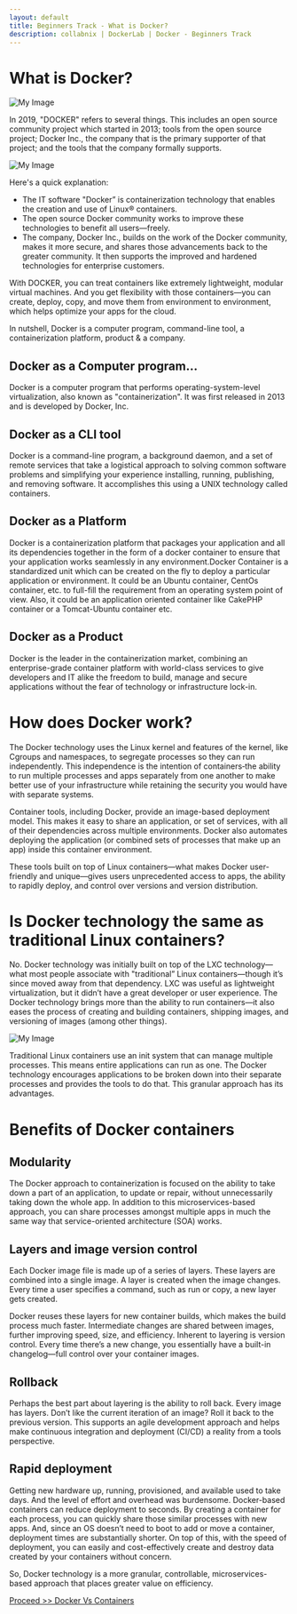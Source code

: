 ```yaml
---
layout: default
title: Beginners Track - What is Docker?
description: collabnix | DockerLab | Docker - Beginners Track
---
```


# What is Docker?

![My Image](https://raw.githubusercontent.com/collabnix/dockerlabs/master/beginners/docker/images/dockerinc.jpg)


In 2019, "DOCKER" refers to several things. This includes an open source community project which started in 2013; tools from the open source project; Docker Inc., the company that is the primary supporter of that project; and the tools that the company formally supports. 

![My Image](https://raw.githubusercontent.com/collabnix/dockerlabs/master/beginners/docker/images/docker_facebook_share.png)

Here's a quick explanation:

- The IT software "Docker” is containerization technology that enables the creation and use of Linux® containers.
- The open source Docker community works to improve these technologies to benefit all users—freely.
- The company, Docker Inc., builds on the work of the Docker community, makes it more secure, and shares those advancements back to the greater community. It then supports the improved and hardened technologies for enterprise customers.

With DOCKER, you can treat containers like extremely lightweight, modular virtual machines. And you get flexibility with those containers—you can create, deploy, copy, and move them from environment to environment, which helps optimize your apps for the cloud.

In nutshell, Docker is a computer program, command-line tool, a containerization platform, product & a company.

## Docker as a Computer program...

Docker is a computer program that performs operating-system-level virtualization, also known as "containerization". 
It was first released in 2013 and is developed by Docker, Inc. 

## Docker as a CLI tool

Docker is a command-line program, a background daemon, and a set of remote services that take a logistical approach to solving common software problems and simplifying
your experience installing, running, publishing, and removing software. It accomplishes this using a UNIX technology called containers.

## Docker as a Platform

Docker is a containerization platform that packages your application and all its dependencies together in the form of a docker container to ensure that your application works seamlessly in any environment.Docker Container is a standardized unit which can be created on the fly to deploy a particular application or environment. It could be an Ubuntu container, CentOs container, etc. to full-fill the requirement from an operating system point of view. Also, it could be an application oriented container like CakePHP container or a Tomcat-Ubuntu container etc.

## Docker as a Product

Docker is the leader in the containerization market, combining an enterprise-grade container platform with world-class services to give developers and IT alike the freedom to build, manage and secure applications without the fear of technology or infrastructure lock-in. 

# How does Docker work?

The Docker technology uses the Linux kernel and features of the kernel, like Cgroups and namespaces, to segregate processes so they can run independently. This independence is the intention of containers‐the ability to run multiple processes and apps separately from one another to make better use of your infrastructure while retaining the security you would have with separate systems.

Container tools, including Docker, provide an image-based deployment model. This makes it easy to share an application, or set of services, with all of their dependencies across multiple environments. Docker also automates deploying the application (or combined sets of processes that make up an app) inside this container environment.

These tools built on top of Linux containers—what makes Docker user-friendly and unique—gives users unprecedented access to apps, the ability to rapidly deploy, and control over versions and version distribution.

# Is Docker technology the same as traditional Linux containers?

No. Docker technology was initially built on top of the LXC technology—what most people associate with "traditional” Linux containers—though it’s since moved away from that dependency. LXC was useful as lightweight virtualization, but it didn’t have a great developer or user experience. The Docker technology brings more than the ability to run containers—it also eases the process of creating and building containers, shipping images, and versioning of images (among other things).

![My Image](https://raw.githubusercontent.com/collabnix/dockerlabs/master/beginners/docker/images/traditional-linux-containers-vs-docker_0.png)

Traditional Linux containers use an init system that can manage multiple processes. This means entire applications can run as one. The Docker technology encourages applications to be broken down into their separate processes and provides the tools to do that. This granular approach has its advantages.

# Benefits of Docker containers

## Modularity

The Docker approach to containerization is focused on the ability to take down a part of an application, to update or repair, without unnecessarily taking down the whole app. In addition to this microservices-based approach, you can share processes amongst multiple apps in much the same way that service-oriented architecture (SOA) works.

## Layers and image version control

Each Docker image file is made up of a series of layers. These layers are combined into a single image. A layer is created when the image changes. Every time a user specifies a command, such as run or copy, a new layer gets created.

Docker reuses these layers for new container builds, which makes the build process much faster. Intermediate changes are shared between images, further improving speed, size, and efficiency. Inherent to layering is version control. Every time there’s a new change, you essentially have a built-in changelog—full control over your container images.

## Rollback

Perhaps the best part about layering is the ability to roll back. Every image has layers. Don’t like the current iteration of an image? Roll it back to the previous version. This supports an agile development approach and helps make continuous integration and deployment (CI/CD) a reality from a tools perspective.

## Rapid deployment

Getting new hardware up, running, provisioned, and available used to take days. And the level of effort and overhead was burdensome. Docker-based containers can reduce deployment to seconds. By creating a container for each process, you can quickly share those similar processes with new apps. And, since an OS doesn’t need to boot to add or move a container, deployment times are substantially shorter. On top of this, with the speed of deployment, you can easily and cost-effectively create and destroy data created by your containers without concern.

So, Docker technology is a more granular, controllable, microservices-based approach that places greater value on efficiency.


[Proceed >> Docker Vs Containers](https://collabnix.github.io/dockerlabs/beginners/docker/docker-vs-container.html)

